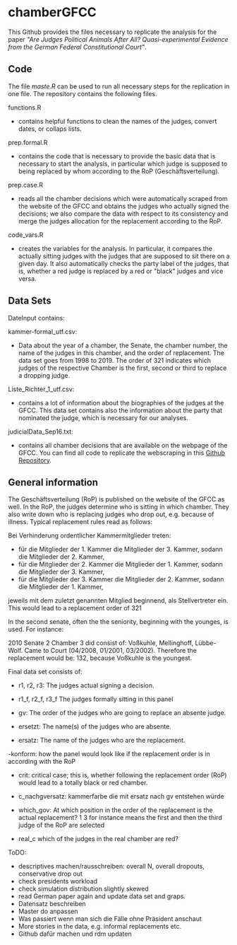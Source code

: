 # chamberGFCC


This Github provides the files necessary to replicate the analysis for the paper *"Are Judges Political Animals After All? Quasi-experimental Evidence from the German Federal Constitutional Court"*. 

## Code

The file *maste.R* can be used to run all necessary steps for the replication in one file. The repository contains the following files. 

functions.R

- contains helpful functions to clean the names of the judges, convert dates, or collaps lists. 

prep.formal.R

- contains the code that is necessary to provide the basic data that is necessary to start the analysis, in particular which judge is supposed to being replaced by whom according to the RoP (Geschäftsverteilung). 


prep.case.R

- reads all the chamber decisions which were automatically scraped from the website of the GFCC and obtains the judges who actually signed the decisions; we also compare the data with respect to its consistency and merge the judges allocation for the replacement according to the RoP. 


code_vars.R

- creates the variables for the analysis. In particular, it compares the actually sitting judges with the judges that are supposed to sit there on a given day. It also automatically checks the party label of the judges, that is, whether a red judge is replaced by a red or "black" judges and vice versa. 


## Data Sets

DateInput contains:

kammer-formal_utf.csv:

- Data about the year of a chamber, the Senate, the chamber number, the name of the judges in this chamber, and the order of replacement. The data set goes from 1998 to 2019. The order of 321 indicates which judges of the respective Chamber is the first, second or third to replace a dropping judge. 

Liste_Richter_1_utf.csv:


- contains a lot of information about the biographies of the judges at the GFCC. This data set contains also the information about the party that nominated the judge, which is necessary for our analyses. 


judicialData_Sep16.txt:

- contains all chamber decisions that are available on the webpage of the GFCC. You can find all code to replicate the webscraping in this [Github Repository](https://github.com/sebastiansternberg/scraper-decisions-German-Federal-Constitutional-Court). 



## General information

The Geschäftsverteilung (RoP) is published on the website of the GFCC as well. In the RoP, the judges determine who is sitting in which chamber. They also write down who is replacing judges who drop out, e.g. because of illness. Typical replacement rules read as follows:


Bei Verhinderung ordentlicher Kammermitglieder treten:

- für die Mitglieder der 1. Kammer die Mitglieder der 3. Kammer, sodann die Mitglieder der 2. Kammer,
- für die Mitglieder der 2. Kammer die Mitglieder der 1. Kammer, sodann die Mitglieder der 3. Kammer,
- für die Mitglieder der 3. Kammer die Mitglieder der 2. Kammer, sodann die Mitglieder der 1. Kammer,
 
jeweils mit dem zuletzt genannten Mitglied beginnend, als Stellvertreter ein. This would lead to a replacement order of 321


In the second senate, often the the seniority, beginning with the younges, is used. For instance: 

2010 Senate 2 Chamber 3 did consist of: Voßkuhle, Mellinghoff, Lübbe-Wolf. Came to Court (04/2008, 01/2001, 03/2002). Therefore the replacement would be: 132, because Voßkuhle is the youngest.


Final data set consists of:



- r1, r2, r3: 
The judges actual signing a decision.


- r1_f, r2_f, r3_f
The judges formally sitting in this panel

- gv:
 The order of the judges who are going to replace an absente judge. 

- ersetzt:
The name(s) of the judges who are absente.

- ersatz:
The name of the judges who are the replacement. 

-konform:
how the panel would look like if the replacement order is in according with the RoP

- crit:
critical case; this is, whether following the replacement order (RoP) would lead to a totally black or red chamber.

- c_nachgversatz:
kammerfarbe die mit ersatz nach gv entstehen würde

- which_gov:
At which position in the order of the replacement is the actual replacement? 1 3 for instance means the first and then the third judge of the RoP are selected 

- real_c
which of the judges in the real chamber are red?




ToDO:

- descriptives machen/rausschreiben: overall N, overall dropouts, conservative drop out
- check presidents workload
- check simulation distribution slightly skewed
- read German paper again and update data set and graps.
- Datensatz beschreiben
- Master do anpassen
- Was passiert wenn man sich die Fälle ohne Präsident anschaut
- More stories in the data, e.g. informal replacements etc.
- Github dafür machen und rdm updaten












